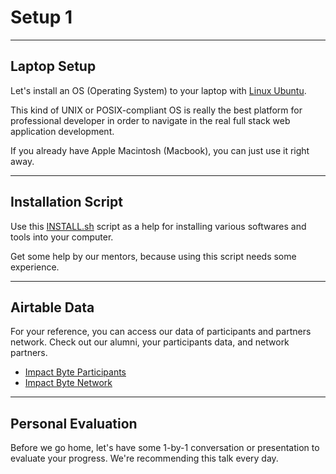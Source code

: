 # Setup 1

---

## Laptop Setup

Let's install an OS (Operating System) to your laptop with [Linux Ubuntu](https://ubuntu.com).

This kind of UNIX or POSIX-compliant OS is really the best platform for professional developer in order to navigate in the real full stack web application development.

If you already have Apple Macintosh (Macbook), you can just use it right away.

---

## Installation Script

Use this [INSTALL.sh](./INSTALL.sh) script as a help for installing various softwares and tools into your computer.

Get some help by our mentors, because using this script needs some experience.

---

## Airtable Data

For your reference, you can access our data of participants and partners network. Check out our alumni, your participants data, and network partners.

* [Impact Byte Participants](https://airtable.com/shrO1kjqx7fJFyIja)
* [Impact Byte Network](https://airtable.com/shrlDLf6d8leCcXg4)

---

## Personal Evaluation

Before we go home, let's have some 1-by-1 conversation or presentation to evaluate your progress. We're recommending this talk every day.
